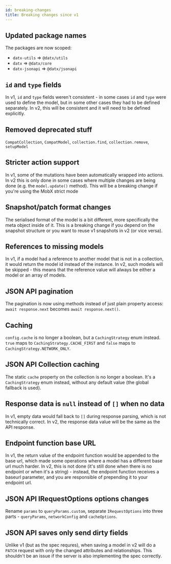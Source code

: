 ```yaml
---
id: breaking-changes
title: Breaking changes since v1
---
```


## Updated package names

The packages are now scoped:

- `datx-utils` => `@datx/utils`
- `datx` => `@datx/core`
- `datx-jsonapi` => `@datx/jsonapi`

## `id` and `type` fields

In v1, `id` and `type` fields weren't consistent - in some cases `id` and `type` were used to define the model, but in some other cases they had to be defined separately. In v2, this will be consistent and it will need to be defined explicitly.

## Removed deprecated stuff

`CompatCollection`, `CompatModel`, `collection.find`, `collection.remove`, `setupModel`

## Stricter action support

In v1, some of the mutations have been automatically wrapped into actions. In v2 this is only done in some cases where multiple changes are being done (e.g. the `model.update()` method). This will be a breaking change if you're using the MobX strict mode

## Snapshot/patch format changes

The serialised format of the model is a bit different, more specifically the meta object inside of it. This is a breaking change if you depend on the snapshot structure or you want to reuse v1 snapshots in v2 (or vice versa).

## References to missing models

In v1, if a model had a reference to another model that is not in a collection, it would return the model id instead of the instance. In v2, such models will be skipped - this means that the reference value will always be either a model or an array of models.

## JSON API pagination

The pagination is now using methods instead of just plain property access: `await response.next` becomes `await response.next()`.

## Caching

`config.cache` is no longer a boolean, but a `CachingStrategy` enum instead. `true` maps to `CachingStrategy.CACHE_FIRST` and `false` maps to `CachingStrategy.NETWORK_ONLY`.

## JSON API Collection caching

The static `cache` property on the collection is no longer a boolean. It's a `CachingStrategy` enum instead, without any default value (the global fallback is used).

## Response data is `null` instead of `[]` when no data

In v1, empty data would fall back to `[]` during response parsing, which is not technically correct. In v2, the response data value will be the same as the API response.

## Endpoint function base URL

In v1, the return value of the endpoint function would be appended to the base url, which made some operations where a model has a different base url much harder.
In v2, this is not done (it's still done when there is no endpoint or when it's a string) - instead, the endpoint function receives a baseurl parameter, and you are responsible of prepending it to your endpoint url.

## JSON API IRequestOptions options changes

Rename `params` to `queryParams.custom`, separate `IRequestOptions` into three parts - `queryParams`, `networkConfig` and `cacheOptions`.

## JSON API saves only send dirty fields

Unlike v1 (but as the spec requres), when saving a model in v2 will do a `PATCH` request with only the changed attributes and relationships. This shouldn't be an issue if the server is also implementing the spec correctly.
